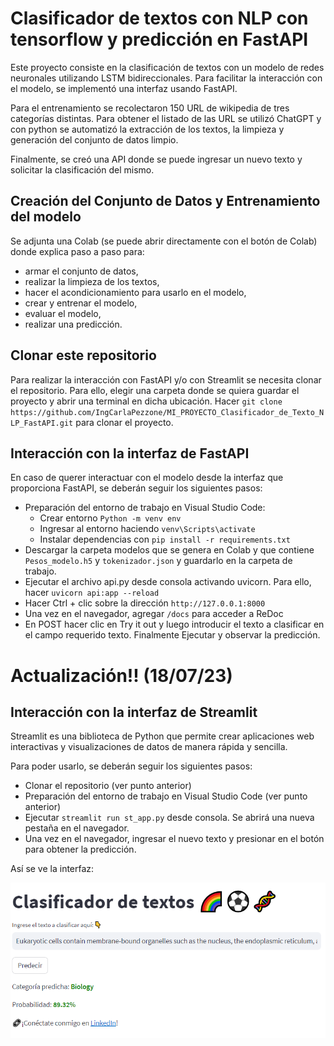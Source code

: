 # Clasificador de textos con NLP con tensorflow y predicción en FastAPI

Este proyecto consiste en la clasificación de textos con un modelo de redes neuronales utilizando LSTM bidireccionales. Para facilitar la interacción con el modelo, se implementó una interfaz usando FastAPI.

Para el entrenamiento se recolectaron 150 URL de wikipedia de tres categorías distintas. Para obtener el listado de las URL se utilizó ChatGPT y con python se automatizó la extracción de los textos, la limpieza y generación del conjunto de datos limpio.

Finalmente, se creó una API donde se puede ingresar un nuevo texto y solicitar la clasificación del mismo.

## Creación del Conjunto de Datos y Entrenamiento del modelo

Se adjunta una Colab (se puede abrir directamente con el botón de Colab) donde explica paso a paso para:
- armar el conjunto de datos, 
- realizar la limpieza de los textos,
- hacer el acondicionamiento para usarlo en el modelo,
- crear y entrenar el modelo,
- evaluar el modelo,
- realizar una predicción.

## Clonar este repositorio
Para realizar la interacción con FastAPI y/o con Streamlit se necesita clonar el repositorio. Para ello, elegir una carpeta donde se quiera guardar el proyecto y abrir una terminal en dicha ubicación.
Hacer `git clone https://github.com/IngCarlaPezzone/MI_PROYECTO_Clasificador_de_Texto_NLP_FastAPI.git` para clonar el proyecto.

## Interacción con la interfaz de FastAPI

En caso de querer interactuar con el modelo desde la interfaz que proporciona FastAPI, se deberán seguir los siguientes pasos:

- Preparación del entorno de trabajo en Visual Studio Code:
    * Crear entorno `Python -m venv env`
    * Ingresar al entorno haciendo `venv\Scripts\activate`
    * Instalar dependencias con `pip install -r requirements.txt`
- Descargar la carpeta modelos que se genera en Colab y que contiene `Pesos_modelo.h5` y `tokenizador.json` y guardarlo en la carpeta de trabajo.
- Ejecutar el archivo api.py desde consola activando uvicorn. Para ello, hacer `uvicorn api:app --reload`
- Hacer Ctrl + clic sobre la dirección `http://127.0.0.1:8000`
- Una vez en el navegador, agregar `/docs` para acceder a ReDoc
- En POST hacer clic en Try it out y luego introducir el texto a clasificar en el campo requerido texto. Finalmente Ejecutar y observar la predicción.

# Actualización!! (18/07/23)

## Interacción con la interfaz de Streamlit

Streamlit es una biblioteca de Python que permite crear aplicaciones web interactivas y visualizaciones de datos de manera rápida y sencilla.

Para poder usarlo, se deberán seguir los siguientes pasos:

- Clonar el repositorio (ver punto anterior)
- Preparación del entorno de trabajo en Visual Studio Code (ver punto anterior)
- Ejecutar `streamlit run st_app.py` desde consola. Se abrirá una nueva pestaña en el navegador.
- Una vez en el navegador, ingresar el nuevo texto y presionar en el botón para obtener la predicción.

Así se ve la interfaz:

![](images\app_streamlit.png)
